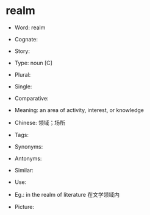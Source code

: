 # realm

- Word: realm
- Cognate: 
- Story: 

- Type: noun [C]
- Plural: 
- Single: 
- Comparative: 
- Meaning: an area of activity, interest, or knowledge
- Chinese: 领域；场所
- Tags: 
- Synonyms: 
- Antonyms: 
- Similar: 
- Use: 
- Eg.: in the realm of literature 在文学领域内
- Picture: 


